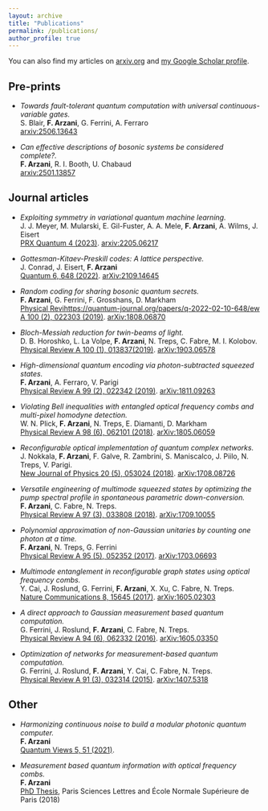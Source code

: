 ```yaml
---
layout: archive
title: "Publications"
permalink: /publications/
author_profile: true
---
```


You can also find my articles on [arxiv.org](https://arxiv.org/search/?query=francesco+arzani&searchtype=all&source=header) and [my Google Scholar profile](https://scholar.google.com/citations?user=xRDb0O8AAAAJ&hl=en).

## Pre-prints

* _Towards fault-tolerant quantum computation with universal continuous-variable gates._  
 S. Blair, **F. Arzani**, G. Ferrini, A. Ferraro   
 [arxiv:2506.13643](https://arxiv.org/abs/2506.13643)

* _Can effective descriptions of bosonic systems be considered complete?._  
**F. Arzani**, R. I. Booth, U. Chabaud   
 [arxiv:2501.13857](https://arxiv.org/abs/2501.13857)

## Journal articles

* _Exploiting symmetry in variational quantum machine learning._  
 J. J. Meyer, M. Mularski, E. Gil-Fuster, A. A. Mele, **F. Arzani**, A. Wilms, J. Eisert   
 [PRX Quantum 4 (2023)](https://journals.aps.org/prxquantum/abstract/10.1103/PRXQuantum.4.010328). [arxiv:2205.06217](https://arxiv.org/abs/2205.06217)

* _Gottesman-Kitaev-Preskill codes: A lattice perspective._    
J. Conrad,  J. Eisert, **F. Arzani**      
 [Quantum 6, 648 (2022)](https://quantum-journal.org/papers/q-2022-02-10-648/). [arXiv:2109.14645](https://arxiv.org/abs/2109.14645)


* _Random coding for sharing bosonic quantum secrets._  
**F. Arzani**,  G. Ferrini, F. Grosshans, D. Markham  
 [Physical Revihttps://quantum-journal.org/papers/q-2022-02-10-648/ew A 100 (2), 022303 (2019)](https://journals.aps.org/pra/abstract/10.1103/PhysRevA.100.022303). [arXiv:1808.06870](https://arxiv.org/abs/1808.06870)


* _Bloch-Messiah reduction for twin-beams of light._  
 D. B. Horoshko, L. La Volpe, **F. Arzani**, N. Treps, C. Fabre, M. I. Kolobov.  
 [Physical Review A 100 (1), 013837(2019)](https://journals.aps.org/pra/abstract/10.1103/PhysRevA.100.013837). [arXiv:1903.06578](https://arxiv.org/abs/1903.06578)


* _High-dimensional quantum encoding via photon-subtracted squeezed states._  
 **F. Arzani**,  A. Ferraro, V. Parigi  
 [Physical Review A 99 (2), 022342 (2019)](https://journals.aps.org/pra/abstract/10.1103/PhysRevA.99.022342). [arXiv:1811.09263](https://arxiv.org/abs/1811.09263)


* _Violating Bell inequalities with entangled optical frequency combs and multi-pixel homodyne detection._  
 W. N. Plick, **F. Arzani**, N. Treps, E. Diamanti, D. Markham  
 [Physical Review A 98 (6), 062101 (2018)](https://journals.aps.org/pra/abstract/10.1103/PhysRevA.98.062101). [arXiv:1805.06059](https://arxiv.org/abs/1805.06059)


* _Reconfigurable optical implementation of quantum complex networks._   
 J. Nokkala, **F. Arzani**, F. Galve, R. Zambrini, S. Maniscalco, J. Piilo, N. Treps, V. Parigi.  
 [New Journal of Physics 20 (5), 053024 (2018)](http://iopscience.iop.org/article/10.1088/1367-2630/aabc77/meta). [arXiv:1708.08726](https://arxiv.org/abs/1708.08726)


* _Versatile engineering of multimode squeezed states by optimizing the pump spectral profile in spontaneous parametric down-conversion._   
 **F. Arzani**, C. Fabre, N. Treps.   
 [Physical Review A 97 (3), 033808 (2018)](https://journals.aps.org/pra/abstract/10.1103/PhysRevA.97.033808).  [arXiv:1709.10055](https://arxiv.org/abs/1709.10055)


* _Polynomial approximation of non-Gaussian unitaries by counting one photon at a time._  
 **F. Arzani**, N. Treps, G. Ferrini  
 [Physical Review A 95 (5), 052352 (2017)](https://journals.aps.org/pra/abstract/10.1103/PhysRevA.95.052352). [arXiv:1703.06693](https://arxiv.org/abs/1703.06693)


* _Multimode entanglement in reconfigurable graph states using optical frequency combs._  
 Y. Cai, J. Roslund, G. Ferrini, **F. Arzani**, X. Xu, C. Fabre, N. Treps.  
[Nature Communications 8, 15645 (2017)](https://www.nature.com/articles/ncomms15645). [arXiv:1605.02303](https://arxiv.org/abs/1605.02303)



* _A direct approach to Gaussian measurement based quantum computation._  
 G. Ferrini, J. Roslund, **F. Arzani**, C. Fabre, N. Treps.  
 [Physical Review A 94 (6), 062332 (2016)](https://journals.aps.org/pra/abstract/10.1103/PhysRevA.94.062332). [arXiv:1605.03350](https://arxiv.org/abs/1605.03350)


* _Optimization of networks for measurement-based quantum computation._   
 G. Ferrini, J. Roslund, **F. Arzani**, Y. Cai, C. Fabre, N. Treps.     
 [Physical Review A 91 (3), 032314 (2015)](http://journals.aps.org/pra/abstract/10.1103/PhysRevA.91.032314). [arXiv:1407.5318](https://arxiv.org/abs/1407.5318)



## Other


* _Harmonizing continuous noise to build a modular photonic quantum computer._  
 **F. Arzani**  
 [Quantum Views 5, 51 (2021)](https://quantum-journal.org/views/qv-2021-03-29-51/).

* _Measurement based quantum information with optical frequency combs._  
 **F. Arzani**  
 [PhD Thesis](https://tel.archives-ouvertes.fr/tel-01876070), Paris Sciences Lettres and École Normale Supérieure de Paris (2018)
